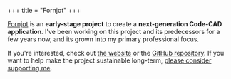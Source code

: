 +++
title = "Fornjot"
+++

[Fornjot](https://www.fornjot.app/) is an **early-stage project** to create a **next-generation Code-CAD application**. I've been working on this project and its predecessors for a few years now, and its grown into my primary professional focus.

If you're interested, check out [the website](https://www.fornjot.app/) or the [GitHub repository](https://github.com/hannobraun/Fornjot). If you want to help make the project sustainable long-term, [please consider supporting me](https://github.com/sponsors/hannobraun).
